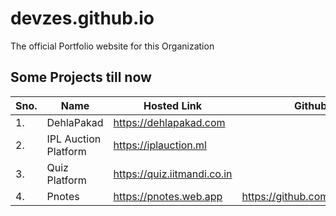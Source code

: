 # devzes.github.io
The official Portfolio website for this Organization

## Some Projects till now
| Sno. | Name | Hosted Link | Github Link |
| -- | -- | -- | -- |
| 1. | DehlaPakad | https://dehlapakad.com | |
| 2. | IPL Auction Platform | https://iplauction.ml | |
| 3. | Quiz Platform | https://quiz.iitmandi.co.in | |
| 4. | Pnotes | https://pnotes.web.app | https://github.com/devzes/pnotes |
 
